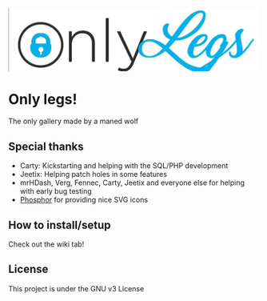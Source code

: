 <div align="center">
    <img src="onlylegs.jpg" width="621px" align="center">
    <p></p>
</div>

# Only legs!
The only gallery made by a maned wolf

## Special thanks
* Carty: Kickstarting and helping with the SQL/PHP development
* Jeetix: Helping patch holes in some features
* mrHDash, Verg, Fennec, Carty, Jeetix and everyone else for helping with early bug testing
* <a class='link' href="https://phosphoricons.com/">Phosphor</a> for providing nice SVG icons

## How to install/setup
Check out the wiki tab!

## License
This project is under the GNU v3 License
